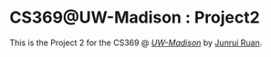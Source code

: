 # CS369@UW-Madison : Project2

This is the Project 2 for
the CS369 @ [*UW-Madison*](http://wisc.edu/)
by [Junrui Ruan](http://junruiruan.com/).